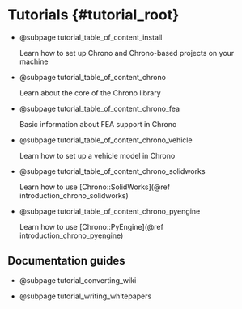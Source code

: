 Tutorials {#tutorial_root}
==========================


-   @subpage tutorial_table_of_content_install

    Learn how to set up Chrono and Chrono-based projects on your machine

-   @subpage tutorial_table_of_content_chrono

    Learn about the core of the Chrono library

-   @subpage tutorial_table_of_content_chrono_fea

    Basic information about FEA support in Chrono

-   @subpage tutorial_table_of_content_chrono_vehicle
 
    Learn how to set up a vehicle model in Chrono

-   @subpage tutorial_table_of_content_chrono_solidworks

    Learn how to use [Chrono::SolidWorks](@ref introduction_chrono_solidworks)

-   @subpage tutorial_table_of_content_chrono_pyengine
 
    Learn how to use [Chrono::PyEngine](@ref introduction_chrono_pyengine)



Documentation guides
-----------------

-    @subpage tutorial_converting_wiki

-    @subpage tutorial_writing_whitepapers

